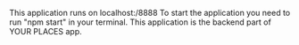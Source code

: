 This application runs on localhost:/8888
To start the application you need to run "npm start" in your terminal.
This application is the backend part of YOUR PLACES app.
